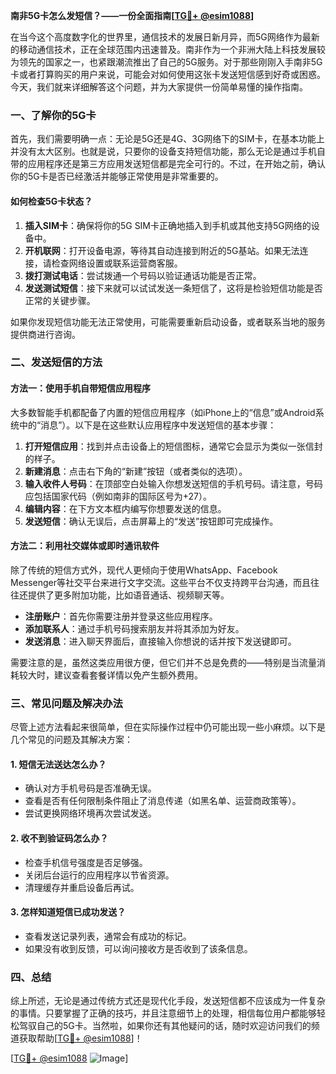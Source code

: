 **南非5G卡怎么发短信？——一份全面指南[[TG💪+ @esim1088](https://t.me/s/esim1088)]**

在当今这个高度数字化的世界里，通信技术的发展日新月异，而5G网络作为最新的移动通信技术，正在全球范围内迅速普及。南非作为一个非洲大陆上科技发展较为领先的国家之一，也紧跟潮流推出了自己的5G服务。对于那些刚刚入手南非5G卡或者打算购买的用户来说，可能会对如何使用这张卡发送短信感到好奇或困惑。今天，我们就来详细解答这个问题，并为大家提供一份简单易懂的操作指南。

### 一、了解你的5G卡

首先，我们需要明确一点：无论是5G还是4G、3G网络下的SIM卡，在基本功能上并没有太大区别。也就是说，只要你的设备支持短信功能，那么无论是通过手机自带的应用程序还是第三方应用发送短信都是完全可行的。不过，在开始之前，确认你的5G卡是否已经激活并能够正常使用是非常重要的。

#### 如何检查5G卡状态？

1. **插入SIM卡**：确保将你的5G SIM卡正确地插入到手机或其他支持5G网络的设备中。
2. **开机联网**：打开设备电源，等待其自动连接到附近的5G基站。如果无法连接，请检查网络设置或联系运营商客服。
3. **拨打测试电话**：尝试拨通一个号码以验证通话功能是否正常。
4. **发送测试短信**：接下来就可以试试发送一条短信了，这将是检验短信功能是否正常的关键步骤。

如果你发现短信功能无法正常使用，可能需要重新启动设备，或者联系当地的服务提供商进行咨询。

### 二、发送短信的方法

#### 方法一：使用手机自带短信应用程序

大多数智能手机都配备了内置的短信应用程序（如iPhone上的“信息”或Android系统中的“消息”）。以下是在这些默认应用程序中发送短信的基本步骤：

1. **打开短信应用**：找到并点击设备上的短信图标，通常它会显示为类似一张信封的样子。
2. **新建消息**：点击右下角的“新建”按钮（或者类似的选项）。
3. **输入收件人号码**：在顶部空白处输入你想发送短信的手机号码。请注意，号码应包括国家代码（例如南非的国际区号为+27）。
4. **编辑内容**：在下方文本框内编写你想要发送的信息。
5. **发送短信**：确认无误后，点击屏幕上的“发送”按钮即可完成操作。

#### 方法二：利用社交媒体或即时通讯软件

除了传统的短信方式外，现代人更倾向于使用WhatsApp、Facebook Messenger等社交平台来进行文字交流。这些平台不仅支持跨平台沟通，而且往往还提供了更多附加功能，比如语音通话、视频聊天等。

- **注册账户**：首先你需要注册并登录这些应用程序。
- **添加联系人**：通过手机号码搜索朋友并将其添加为好友。
- **发送消息**：进入聊天界面后，直接输入你想说的话并按下发送键即可。

需要注意的是，虽然这类应用很方便，但它们并不总是免费的——特别是当流量消耗较大时，建议查看套餐详情以免产生额外费用。

### 三、常见问题及解决办法

尽管上述方法看起来很简单，但在实际操作过程中仍可能出现一些小麻烦。以下是几个常见的问题及其解决方案：

#### 1. 短信无法送达怎么办？

- 确认对方手机号码是否准确无误。
- 查看是否有任何限制条件阻止了消息传递（如黑名单、运营商政策等）。
- 尝试更换网络环境再次尝试发送。

#### 2. 收不到验证码怎么办？

- 检查手机信号强度是否足够强。
- 关闭后台运行的应用程序以节省资源。
- 清理缓存并重启设备后再试。

#### 3. 怎样知道短信已成功发送？

- 查看发送记录列表，通常会有成功的标记。
- 如果没有收到反馈，可以询问接收方是否收到了该条信息。

### 四、总结

综上所述，无论是通过传统方式还是现代化手段，发送短信都不应该成为一件复杂的事情。只要掌握了正确的技巧，并且注意细节上的处理，相信每位用户都能够轻松驾驭自己的5G卡。当然啦，如果你还有其他疑问的话，随时欢迎访问我们的频道获取帮助[[TG💪+ @esim1088](https://t.me/s/esim1088)]！

[[TG💪+ @esim1088](https://t.me/s/esim1088) ![Image](https://i.postimg.cc/4NQfJmqS/Snipaste-2025-05-13-00-14-12.png)]